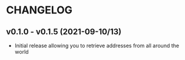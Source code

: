 # CHANGELOG

## v0.1.0 - v0.1.5 (2021-09-10/13)

* Initial release allowing you to retrieve addresses from all around the world
